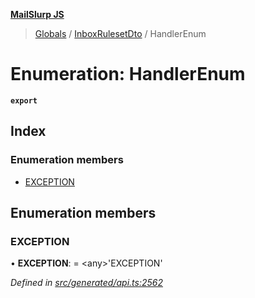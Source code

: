**[MailSlurp JS](../README.md)**

> [Globals](../README.md) / [InboxRulesetDto](../modules/inboxrulesetdto.md) / HandlerEnum

# Enumeration: HandlerEnum

**`export`** 

## Index

### Enumeration members

* [EXCEPTION](inboxrulesetdto.handlerenum.md#exception)

## Enumeration members

### EXCEPTION

•  **EXCEPTION**:  = \<any>'EXCEPTION'

*Defined in [src/generated/api.ts:2562](https://github.com/mailslurp/mailslurp-client/blob/e4d4355/src/generated/api.ts#L2562)*
